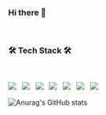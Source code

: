 ### Hi there 👋

<!--
**kolucy/kolucy** is a ✨ _special_ ✨ repository because its `README.md` (this file) appears on your GitHub profile.

Here are some ideas to get you started:

- 🔭 I’m currently working on ...
- 🌱 I’m currently learning ...
- 👯 I’m looking to collaborate on ...
- 🤔 I’m looking for help with ...
- 💬 Ask me about ...
- 📫 How to reach me: ...
- 😄 Pronouns: ...
- ⚡ Fun fact: ...
-->

</br>
<!-- <h3 align="center"><b>🛠 Tech Stack 🛠</b></h3> -->
<h3><b>🛠 Tech Stack 🛠</b></h3>
</br>
<!-- <p align="center"> -->
<p>
<img src="https://img.shields.io/badge/JavaScript-F7DF1E?style=for-the-badge&logo=JavaScript&logoColor=white"/></a> &nbsp
<img src="https://img.shields.io/badge/HTML5-E34F26?style=for-the-badge&logo=HTML5&logoColor=white"/></a> &nbsp
<!-- <img src="https://img.shields.io/badge/CSS-239120?&style=for-the-badge&logo=css3&logoColor=white"/></a> &nbsp -->
<img src="https://img.shields.io/badge/Python-14354C?style=for-the-badge&logo=python&logoColor=white"/></a> &nbsp
<img src="https://img.shields.io/badge/Node.js-339933?style=for-the-badge&logo=Node.js&logoColor=white"/></a> &nbsp
<img src=https://img.shields.io/badge/Flask-000000?style=for-the-badge&logo=flask&logoColor=white"/></a> &nbsp
<img src="https://img.shields.io/badge/MySQL-4479A1?style=for-the-badge&logo=MySQL&logoColor=white"/></a> &nbsp 
<img src="https://img.shields.io/badge/Amazon AWS-232F3E?style=for-the-badge&logo=Amazon%20AWS&logoColor=white"/></a> &nbsp </p>
                                                                                                             
![Anurag's GitHub stats](https://github-readme-stats.vercel.app/api?username=kolucy&show_icons=true&theme=vue)
                                                                                                               
<!-- [![Top Langs](https://github-readme-stats.vercel.app/api/top-langs/?username=kolucy&layout=compact)](https://github.com/anuraghazra/github-readme-stats) -->
